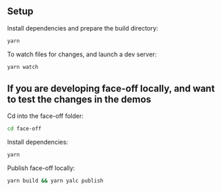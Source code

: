 ## Setup
Install dependencies and prepare the build directory:

```sh
yarn
```

To watch files for changes, and launch a dev server:

```sh
yarn watch
```

## If you are developing face-off locally, and want to test the changes in the demos

Cd into the face-off folder:
```sh
cd face-off
```

Install dependencies:
```sh
yarn
```

Publish face-off locally:
```sh
yarn build && yarn yalc publish
```